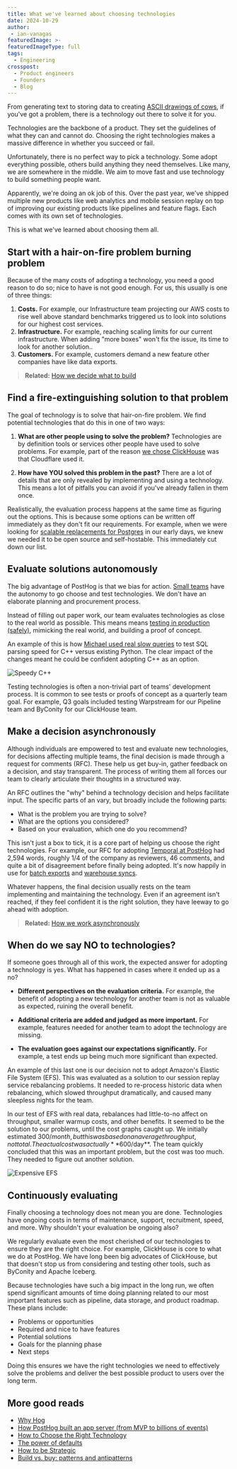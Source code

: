 ```yaml
---
title: What we've learned about choosing technologies
date: 2024-10-29
author:
 - ian-vanagas
featuredImage: >-
featuredImageType: full
tags:
  - Engineering
crosspost:
  - Product engineers
  - Founders
  - Blog
---
```


From generating text to storing data to creating [ASCII drawings of cows](https://github.com/sindresorhus/cows), if you've got a problem, there is a technology out there to solve it for you.

Technologies are the backbone of a product. They set the guidelines of what they can and cannot do. Choosing the right technologies makes a massive difference in whether you succeed or fail. 

Unfortunately, there is no perfect way to pick a technology. Some adopt everything possible, others build anything they need themselves. Like many, we are somewhere in the middle. We aim to move fast and use technology to build something people want.

Apparently, we're doing an ok job of this. Over the past year, we've shipped multiple new products like web analytics and mobile session replay on top of improving our existing products like pipelines and feature flags. Each comes with its own set of technologies. 

This is what we've learned about choosing them all.

## Start with a hair-on-fire problem burning problem

Because of the many costs of adopting a technology, you need a good reason to do so; nice to have is not good enough. For us, this usually is one of three things:

1. **Costs.** For example, our Infrastructure team projecting our AWS costs to rise well above standard benchmarks triggered us to look into solutions for our highest cost services. 
2. **Infrastructure.** For example, reaching scaling limits for our current infrastructure. When adding "more boxes" won't fix the issue, its time to look for another solution.. 
3. **Customers.** For example, customers demand a new feature other companies have like data exports.

> **Related:** [How we decide what to build](https://newsletter.posthog.com/p/how-we-decide-what-to-build)

## Find a fire-extinguishing solution to that problem

The goal of technology is to solve that hair-on-fire problem. We find potential technologies that do this in one of two ways: 

1. **What are other people using to solve the problem?** Technologies are by definition tools or services other people have used to solve problems. For example, part of the reason [we chose ClickHouse](/blog/how-we-turned-clickhouse-into-our-eventmansion) was that Cloudflare used it.

2. **How have YOU solved this problem in the past?** There are a lot of details that are only revealed by implementing and using a technology. This means a lot of pitfalls you can avoid if you've already fallen in them once.

Realistically, the evaluation process happens at the same time as figuring out the options. This is because some options can be written off immediately as they don't fit our requirements. For example, when we were looking for [scalable replacements for Postgres](/blog/how-we-turned-clickhouse-into-our-eventmansion) in our early days, we knew we needed it to be open source and self-hostable. This immediately cut down our list. 

## Evaluate solutions autonomously

The big advantage of PostHog is that we bias for action. [Small teams](https://newsletter.posthog.com/p/the-magic-of-small-engineering-teams) have the autonomy to go choose and test technologies. We don't have an elaborate planning and procurement process.

Instead of filling out paper work, our team evaluates technologies as close to the real world as possible. This means means [testing in production (safely)](/product-engineers/testing-in-production), mimicking the real world, and building a proof of concept. 

An example of this is how [Michael used real slow queries](https://www.youtube.com/watch?v=LrmK0vAG1ek) to test SQL parsing speed for C++ versus existing Python. The clear impact of the changes meant he could be confident adopting C++ as an option.

![Speedy C++](https://res.cloudinary.com/dmukukwp6/image/upload/Clean_Shot_2024_10_28_at_15_56_51_2x_68f0cca985.png)

Testing technologies is often a non-trivial part of teams' development process. It is common to see tests or proofs of concept as a quarterly team goal. For example, Q3 goals included testing Warpstream for our Pipeline team and ByConity for our ClickHouse team.

## Make a decision asynchronously

Although individuals are empowered to test and evaluate new technologies, for decisions affecting multiple teams, the final decision is made through a request for comments (RFC). These help us get buy-in, gather feedback on a decision, and stay transparent. The process of writing them all forces our team to clearly articulate their thoughts in a structured way.

An RFC outlines the "why" behind a technology decision and helps facilitate input. The specific parts of an vary, but broadly include the following parts:

- What is the problem you are trying to solve?
- What are the options you considered?
- Based on your evaluation, which one do you recommend?

This isn't just a box to tick, it is a core part of helping us choose the right technologies. For example, our RFC for adopting [Temporal at PostHog](https://github.com/PostHog/meta/pull/99) had 2,594 words, roughly 1/4 of the company as reviewers, 46 comments, and quite a bit of disagreement before finally being adopted. It's now happily in use for [batch exports](/blog/temporal-exports) and [warehouse syncs](/docs/data-warehouse/setup).

Whatever happens, the final decision usually rests on the team implementing and maintaining the technology. Even if an agreement isn't reached, if they feel confident it is the right solution, they have leeway to go ahead with adoption.

> **Related:** [How we work asynchronously](https://newsletter.posthog.com/p/how-we-work-asynchronously)

## When do we say NO to technologies?

If someone goes through all of this work, the expected answer for adopting a technology is yes. What has happened in cases where it ended up as a no?

- **Different perspectives on the evaluation criteria.** For example, the benefit of adopting a new technology for another team is not as valuable as expected, ruining the overall benefit.

- **Additional criteria are added and judged as more important.** For example, features needed for another team to adopt the technology are missing.

- **The evaluation goes against our expectations significantly.** For example, a test ends up being much more significant than expected.

An example of this last one is our decision not to adopt Amazon's Elastic File System (EFS). This was evaluated as a solution to our session replay service rebalancing problems. It needed to re-process historic data when rebalancing, which slowed throughput dramatically, and caused many sleepless nights for the team.

In our test of EFS with real data, rebalances had little-to-no affect on throughput, smaller warmup costs, and other benefits. It seemed to be the solution to our problems, until the cost graphs caught up. We initially estimated $300/month, but this was based on an average throughput, not total. The actual cost was actually **$600/day**. The team quickly concluded that this was an important problem, but the cost was too much. They needed to figure out another solution.

![Expensive EFS](https://res.cloudinary.com/dmukukwp6/image/upload/Clean_Shot_2024_10_29_at_09_35_49_930fe4af2d.png)

## Continuously evaluating

Finally choosing a technology does not mean you are done. Technologies have ongoing costs in terms of maintenance, support, recruitment, speed, and more. Why shouldn't your evaluation be ongoing also?

We regularly evaluate even the most cherished of our technologies to ensure they are the right choice. For example, ClickHouse is core to what we do at PostHog. We have long been big advocates of ClickHouse, but that doesn't stop us from considering and testing other tools, such as ByConity and Apache Iceberg.

Because technologies have such a big impact in the long run, we often spend significant amounts of time doing planning related to our most important features such as pipeline, data storage, and product roadmap. These plans include:

- Problems or opportunities
- Required and nice to have features
- Potential solutions
- Goals for the planning phase
- Next steps

Doing this ensures we have the right technologies we need to effectively solve the problems and deliver the best possible product to users over the long term.

## More good reads

- [Why Hog](/docs/hog#why-hog)
- [How PostHog built an app server (from MVP to billions of events)](/blog/how-we-built-an-app-server)
- [How to Choose the Right Technology](https://www.vinaysahni.com/how-to-choose-the-right-technology)
- [The power of defaults](https://julian.digital/2021/12/20/the-power-of-defaults/)
- [How to be Strategic](https://www.danhock.co/p/how-to-be-strategic)
- [Build vs. buy: patterns and antipatterns](https://www.mux.com/blog/build-or-buy-patterns)

<NewsletterForm />